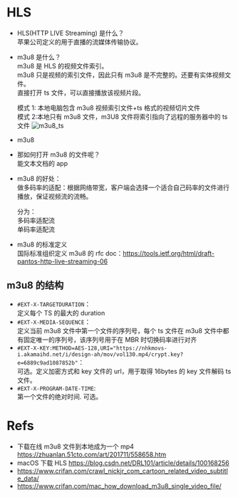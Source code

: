# HLS

- HLS(HTTP LIVE Streaming) 是什么？  
  苹果公司定义的用于直播的流媒体传输协议。

- m3u8 是什么？  
  m3u8 是 HLS 的视频文件索引。  
  m3u8 只是视频的索引文件，因此只有 m3u8 是不完整的。还要有实体视频文件。  
  直接打开 ts 文件，可以直接播放该视频片段。

  模式 1: 本地电脑包含 m3u8 视频索引文件+ts 格式的视频切片文件  
  模式 2:本地只有 m3u8 文件，m3U8 文件将索引指向了远程的服务器中的 ts 文件
  ![m3u8_ts](https://yingvickycao.github.io/img/m3u8_ts.png)
- m3u8

- 那如何打开 m3u8 的文件呢？  
  能文本文档的 app

- m3u8 的好处：  
  做多码率的适配：根据网络带宽，客户端会选择一个适合自己码率的文件进行播放，保证视频流的流畅。

  分为：  
  多码率适配流  
  单码率适配流

- m3u8 的标准定义  
  国际标准组织定义 m3u8 的 rfc doc：https://tools.ietf.org/html/draft-pantos-http-live-streaming-06

## m3u8 的结构

- `#EXT-X-TARGETDURATION`：  
  定义每个 TS 的最大的 duration
- `#EXT-X-MEDIA-SEQUENCE`：  
  定义当前 m3u8 文件中第一个文件的序列号，每个 ts 文件在 m3u8 文件中都有固定唯一的序列号，该序列号用于在 MBR 时切换码率进行对齐
- `#EXT-X-KEY:METHOD=AES-128,URI="https://nhkmovs-i.akamaihd.net/i/design-ah/mov/vol130.mp4/crypt.key?e=6889c9ad1087852b"`：  
   可选。定义加密方式和 key 文件的 url，用于取得 16bytes 的 key 文件解码 ts 文件。
- `#EXT-X-PROGRAM-DATE-TIME`:  
  第一个文件的绝对时间. 可选。

# Refs

- 下载在线 m3u8 文件到本地成为一个 mp4 https://zhuanlan.51cto.com/art/201711/558658.htm
- macOS 下载 HLS https://blog.csdn.net/DRL101/article/details/100168256
- https://www.crifan.com/crawl_nickjr_com_cartoon_related_video_subtitle_data/
- https://www.crifan.com/mac_how_download_m3u8_single_video_file/
